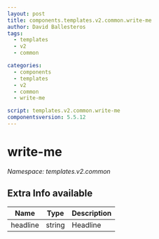 ```yaml
---
layout: post
title: components.templates.v2.common.write-me
author: David Ballesteros
tags:
  - templates
  - v2
  - common

categories:
  - components
  - templates
  - v2
  - common
  - write-me

script: templates.v2.common.write-me
componentsversion: 5.5.12
---
```

# write-me

*Namespace: templates.v2.common*

## Extra Info available

| Name | Type | Description |
| --- | --- | --- |
| headline | string | Headline |